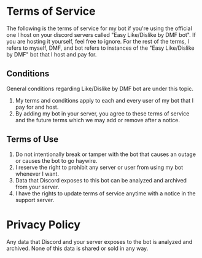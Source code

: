 # Terms of Service
The following is the terms of service for my bot if you're using the official one I host on your discord servers called "Easy Like/Dislike by DMF bot". If you are hosting it yourself, feel free to ignore. For the rest of the terms, I refers to myself, DMF, and bot refers to instances of the "Easy Like/Dislike by DMF" bot that I host and pay for.

## Conditions
General conditions regarding Like/Dislike by DMF bot are under this topic.
1. My terms and conditions apply to each and every user of my bot that I pay for and host.
2. By adding my bot in your server, you agree to these terms of service and the future terms which we may add or remove after a notice.

## Terms of Use
1. Do not intentionally break or tamper with the bot that causes an outage or causes the bot to go haywire.
2. I reserve the right to prohibit any server or user from using my bot whenever I want.
3. Data that Discord exposes to this bot can be analyzed and archived from your server. 
4. I have the rights to update terms of service anytime with a notice in the support server.

# Privacy Policy
Any data that Discord and your server exposes to the bot is analyzed and archived. None of this data is shared or sold in any way.
